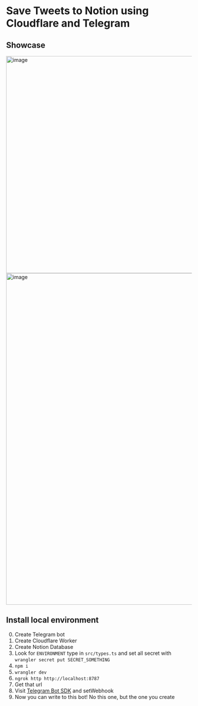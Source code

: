 # Save Tweets to Notion using Cloudflare and Telegram

## Showcase

<img width="590" alt="image" src="https://user-images.githubusercontent.com/28529576/173915581-9dc1921c-3bae-4eac-9a15-e62cdcd9e91b.png">


<img width="901" alt="image" src="https://user-images.githubusercontent.com/28529576/173913201-2493760a-141a-409a-bde1-00fdd3385b72.png">


## Install local environment


0. Create Telegram bot 
1. Create Cloudflare Worker
2. Create Notion Database 
3. Look for `ENVIRONMENT` type in `src/types.ts` and set all secret with `wrangler secret put SECRET_SOMETHING`
4. `npm i`
5. `wrangler dev`
6. `ngrok http http://localhost:8787`
7. Get that url
8. Visit [Telegram Bot SDK](https://telegram-bot-sdk.readme.io/reference/setwebhook) and setWebhook
9. Now you can write to this bot! No this one, but the one you create
